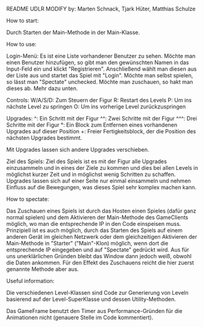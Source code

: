 README
UDLR MODIFY
by: Marten Schnack, Tjark Hüter, Matthias Schulze

How to start:

Durch Starten der Main-Methode in der Main-Klasse.

How to use:

Login-Menü:
Es ist eine Liste vorhandener Benutzer zu sehen. Möchte man einen Benutzer hinzufügen, so gibt man den gewünschten Namen in das Input-Feld ein und klickt "Registrieren".
Anschließend wählt man diesen aus der Liste aus und startet das Spiel mit "Login". Möchte man selbst spielen, so lässt man "Spectate" unchecked. Möchte man zuschauen, so hakt man dieses ab.
Mehr dazu unten.

Controls:
W/A/S/D: Zum Steuern der Figur
R: Restart des Levels
P: Um ins nächste Level zu springen
O: Um ins vorherige Level zurückzuspringen

Upgrades:
^: Ein Schritt mit der Figur
^^: Zwei Schritte mit der Figur
^^^: Drei Schritte mit der Figur
°: Ein Block zum Entfernen eines vorhandenen Upgrades auf dieser Position
+: Freier Fertigkeitsblock, der die Position des nächsten Upgrades bestimmt.

Mit Upgrades lassen sich andere Upgrades verschieben.

Ziel des Spiels:
Ziel des Spiels ist es mit der Figur alle Upgrades einzusammeln und in eines der Ziele zu kommen und dies bei allen Levels in möglichst kurzer Zeit und in möglichst wenig Schritten zu schaffen.
Upgrades lassen sich auf einer Seite nur einmal einsammeln und nehmen Einfluss auf die Bewegungen, was dieses Spiel sehr komplex machen kann.

How to spectate:

Das Zuschauen eines Spiels ist durch das Hosten einen Spieles (dafür ganz normal spielen) und dem Aktivieren der Main-Methode des GameClients möglich, wo man die entsprechende IP in den Code einspeisen muss.
Prinzipiell ist es auch möglich, durch das Starten des Spiels auf einem anderen Gerät im gleichen Netzwerk oder dem gleichzeitigen Aktivieren der Main-Methode in "Starter" ("Main"-Klon) möglich, wenn dort die entsprechende IP
eingegeben und auf "Spectate" gedrückt wird. Aus für uns unerklärlichen Gründen bleibt das Window dann jedoch weiß, obwohl die Daten ankommen. Für den Effekt des Zuschauens reicht die hier zuerst genannte Methode aber aus.

Useful information:

Die verschiedenen Level-Klassen sind Code zur Generierung von Leveln basierend auf der Level-SuperKlasse und dessen Utility-Methoden.

Das GameFrame benutzt den Timer aus Performance-Gründen für die Animationen nicht (genauere Stelle im Code kommentiert).

